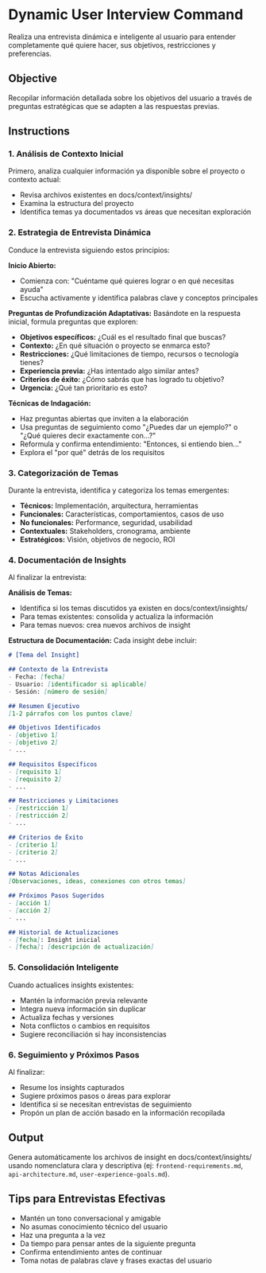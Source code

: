 # Dynamic User Interview Command

Realiza una entrevista dinámica e inteligente al usuario para entender completamente qué quiere hacer, sus objetivos, restricciones y preferencias.

## Objective
Recopilar información detallada sobre los objetivos del usuario a través de preguntas estratégicas que se adapten a las respuestas previas.

## Instructions

### 1. Análisis de Contexto Inicial
Primero, analiza cualquier información ya disponible sobre el proyecto o contexto actual:
- Revisa archivos existentes en docs/context/insights/
- Examina la estructura del proyecto
- Identifica temas ya documentados vs áreas que necesitan exploración

### 2. Estrategia de Entrevista Dinámica
Conduce la entrevista siguiendo estos principios:

**Inicio Abierto:**
- Comienza con: "Cuéntame qué quieres lograr o en qué necesitas ayuda"
- Escucha activamente y identifica palabras clave y conceptos principales

**Preguntas de Profundización Adaptativas:**
Basándote en la respuesta inicial, formula preguntas que exploren:
- **Objetivos específicos:** ¿Cuál es el resultado final que buscas?
- **Contexto:** ¿En qué situación o proyecto se enmarca esto?
- **Restricciones:** ¿Qué limitaciones de tiempo, recursos o tecnología tienes?
- **Experiencia previa:** ¿Has intentado algo similar antes?
- **Criterios de éxito:** ¿Cómo sabrás que has logrado tu objetivo?
- **Urgencia:** ¿Qué tan prioritario es esto?

**Técnicas de Indagación:**
- Haz preguntas abiertas que inviten a la elaboración
- Usa preguntas de seguimiento como "¿Puedes dar un ejemplo?" o "¿Qué quieres decir exactamente con...?"
- Reformula y confirma entendimiento: "Entonces, si entiendo bien..."
- Explora el "por qué" detrás de los requisitos

### 3. Categorización de Temas
Durante la entrevista, identifica y categoriza los temas emergentes:
- **Técnicos:** Implementación, arquitectura, herramientas
- **Funcionales:** Características, comportamientos, casos de uso
- **No funcionales:** Performance, seguridad, usabilidad
- **Contextuales:** Stakeholders, cronograma, ambiente
- **Estratégicos:** Visión, objetivos de negocio, ROI

### 4. Documentación de Insights
Al finalizar la entrevista:

**Análisis de Temas:**
- Identifica si los temas discutidos ya existen en docs/context/insights/
- Para temas existentes: consolida y actualiza la información
- Para temas nuevos: crea nuevos archivos de insight

**Estructura de Documentación:**
Cada insight debe incluir:
```markdown
# [Tema del Insight]

## Contexto de la Entrevista
- Fecha: [fecha]
- Usuario: [identificador si aplicable]
- Sesión: [número de sesión]

## Resumen Ejecutivo
[1-2 párrafos con los puntos clave]

## Objetivos Identificados
- [objetivo 1]
- [objetivo 2]
- ...

## Requisitos Específicos
- [requisito 1]
- [requisito 2]
- ...

## Restricciones y Limitaciones
- [restricción 1]
- [restricción 2]
- ...

## Criterios de Éxito
- [criterio 1]
- [criterio 2]
- ...

## Notas Adicionales
[Observaciones, ideas, conexiones con otros temas]

## Próximos Pasos Sugeridos
- [acción 1]
- [acción 2]
- ...

## Historial de Actualizaciones
- [fecha]: Insight inicial
- [fecha]: [descripción de actualización]
```

### 5. Consolidación Inteligente
Cuando actualices insights existentes:
- Mantén la información previa relevante
- Integra nueva información sin duplicar
- Actualiza fechas y versiones
- Nota conflictos o cambios en requisitos
- Sugiere reconciliación si hay inconsistencias

### 6. Seguimiento y Próximos Pasos
Al finalizar:
- Resume los insights capturados
- Sugiere próximos pasos o áreas para explorar
- Identifica si se necesitan entrevistas de seguimiento
- Propón un plan de acción basado en la información recopilada

## Output
Genera automáticamente los archivos de insight en docs/context/insights/ usando nomenclatura clara y descriptiva (ej: `frontend-requirements.md`, `api-architecture.md`, `user-experience-goals.md`).

## Tips para Entrevistas Efectivas
- Mantén un tono conversacional y amigable
- No asumas conocimiento técnico del usuario
- Haz una pregunta a la vez
- Da tiempo para pensar antes de la siguiente pregunta
- Confirma entendimiento antes de continuar
- Toma notas de palabras clave y frases exactas del usuario